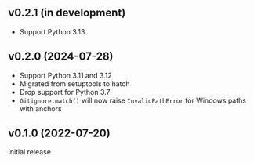 v0.2.1 (in development)
-----------------------
- Support Python 3.13

v0.2.0 (2024-07-28)
-------------------
- Support Python 3.11 and 3.12
- Migrated from setuptools to hatch
- Drop support for Python 3.7
- `Gitignore.match()` will now raise `InvalidPathError` for Windows paths with
  anchors

v0.1.0 (2022-07-20)
-------------------
Initial release
